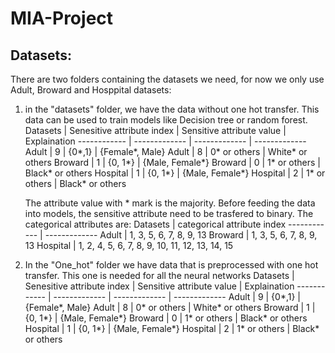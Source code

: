 # MIA-Project

## Datasets:
There are two folders containing the datasets we need, for now we only use Adult, Broward and Hosppital datasets:
1) in the "datasets" folder, we have the data without one hot transfer. This data can be used to train models like Decision tree or random forest.
   Datasets | Senesitive attribute index | Sensitive attribute value | Explaination 
   ------------ | ------------- | ------------- | ------------- 
   Adult | 9 | {0*,1} | {Female*, Male}
   Adult | 8 | 0* or others | White* or others
   Broward | 1 | {0, 1*} | {Male, Female*}
   Broward | 0 | 1* or others | Black* or others
   Hospital | 1 | {0, 1*} | {Male, Female*}
   Hospital | 2 | 1* or others | Black* or others
   
   The attribute value with * mark is the majority. Before feeding the data into models, the sensitive attribute need to be trasfered to binary.
   The categorical attributes are:
   Datasets | categorical attribute index 
   ------------ | ------------- 
   Adult | 1, 3, 5, 6, 7, 8, 9, 13 
   Broward | 1, 3, 5, 6, 7, 8, 9, 13 
   Hospital | 1, 2, 4, 5, 6, 7, 8, 9, 10, 11, 12, 13, 14, 15
   
3) In the "One_hot" folder we have data that is preprocessed with one hot transfer. This one is needed for all the neural networks
   Datasets | Senesitive attribute index | Sensitive attribute value | Explaination 
   ------------ | ------------- | ------------- | ------------- 
   Adult | 9 | {0*,1} | {Female*, Male}
   Adult | 8 | 0* or others | White* or others
   Broward | 1 | {0, 1*} | {Male, Female*}
   Broward | 0 | 1* or others | Black* or others
   Hospital | 1 | {0, 1*} | {Male, Female*}
   Hospital | 2 | 1* or others | Black* or others
